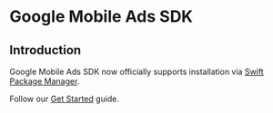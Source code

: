 # Google Mobile Ads SDK

## Introduction

Google Mobile Ads SDK now officially supports installation via
[Swift Package Manager](https://swift.org/package-manager/). 

Follow our [Get Started](https://developers.google.com/admob/ios/quick-start#spm) guide.
